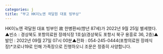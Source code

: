 ```yaml
---
categories: j
title: "부고 HK이노엔 곽달원 대표 빙부상"
---
```

HK이노엔 곽달원 대표 빙부인 故 한병환씨(향년 87세)가 2022년 9월 25일 별세했다. ▲빈소 : 경상북도 포항의료원 장례식장 1호실(경상북도 포항시 북구 용흥로 36, 2층)▲발인 : 2022년 09월 27일 07시 00분▲전화 : 054-245-0444(포항의료원 장례식장)*코로나19로 인해 가족장으로 진행하오니 조문은 정중히 사양합니다.